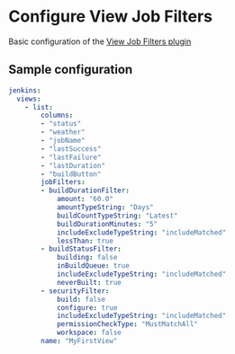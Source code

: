 # Configure View Job Filters

Basic configuration of the [View Job Filters plugin](https://plugins.jenkins.io/view-job-filters/)

## Sample configuration

```yaml
jenkins:
  views:
    - list:
        columns:
        - "status"
        - "weather"
        - "jobName"
        - "lastSuccess"
        - "lastFailure"
        - "lastDuration"
        - "buildButton"
        jobFilters:
        - buildDurationFilter:
            amount: "60.0"
            amountTypeString: "Days"
            buildCountTypeString: "Latest"
            buildDurationMinutes: "5"
            includeExcludeTypeString: "includeMatched"
            lessThan: true
        - buildStatusFilter:
            building: false
            inBuildQueue: true
            includeExcludeTypeString: "includeMatched"
            neverBuilt: true
        - securityFilter:
            build: false
            configure: true
            includeExcludeTypeString: "includeMatched"
            permissionCheckType: "MustMatchAll"
            workspace: false
        name: "MyFirstView"
```
